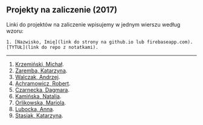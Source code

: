 ## Projekty na zaliczenie (2017)

Linki do projektów na zaliczenie wpisujemy w jednym wierszu według wzoru:

    1. [Nazwisko, Imię](link do strony na github.io lub firebaseapp.com). [TYTUŁ](link do repo z notatkami).

----

<!--
1. [Bzyl, Włodzimierz](https://github.com/h5c3j/project-template). [Różne rzeczy](https://bayesian.firebaseapp.com).
-->

1. [Krzemiński, Michał](https://github.com/SYNIN/PSPI-2017).
1. [Zaremba, Katarzyna](https://github.com/funnypages/dobry-dzien).
1. [Walczak, Andrzej](https://github.com/Erritro/projekt).
1. [Achramowicz, Robert](https://github.com/Livepack/Strona).
1. [Czarnecka, Dagmara](https://github.com/daga8888/z_cba_dla_dzieci).
1. [Kamińska, Natalia](https://github.com/NataliaKam/Psie-ciekawostki).
1. [Orlikowska, Mariola](https://github.com/mariolaorlikowska/dom).
1. [Lubocka, Anna](https://github.com/alubocka/przepis-na-najlepsze-ciasto-).
1. [Stasiak, Katarzyna](https://github.com/kasiastasiak/kasia).
